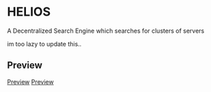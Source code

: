 # HELIOS

A Decentralized Search Engine which searches for clusters of servers


im too lazy to update this..

## Preview
[Preview](assets/preview1.png)
[Preview](assets/preview.png)